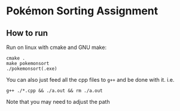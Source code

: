 # Pokémon Sorting Assignment

## How to run
Run on linux with cmake and GNU make:

```shell
cmake .
make pokemonsort
./pokemonsort(.exe)
```

You can also just feed all the cpp files to `g++` and be done with it. i.e.

```shell
g++ ./*.cpp && ./a.out && rm ./a.out
```

Note that you may need to adjust the path